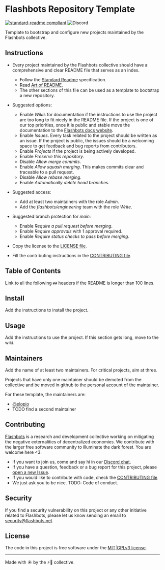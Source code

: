 # Flashbots Repository Template

[![standard-readme compliant](https://img.shields.io/badge/readme%20style-standard-brightgreen.svg?style=flat-square)](https://github.com/RichardLitt/standard-readme)
![Discord](https://img.shields.io/discord/755466764501909692)

Template to bootstrap and configure new projects maintained by the Flashbots collective.

## Instructions

- Every project maintained by the Flashbots collective should have a comprehensive and clear README file that serves as an index.
  - Follow the [Standard Readme](https://github.com/RichardLitt/standard-readme/blob/master/spec.md) specification.
  - Read [Art of README](https://github.com/hackergrrl/art-of-readme).
  - The other sections of this file can be used as a template to bootstrap a new repository.
  
- Suggested options:
  - Enable _Wikis_ for documentation if the instructions to use the project are too long to fit nicely in the README file. If the project is one of our top priorities, once it is public and stable move the documentation to the [Flashbots docs website](https://docs.flashbots.net/).
  - Enable _Issues_. Every task related to the project should be written as an issue. If the project is public, the issues should be a welcoming space to get feedback and bug reports from contributors.
  - Enable _Projects_ if the project is being actively developed.
  - Enable _Preserve this repository_.
  - Disable _Allow merge commits_.
  - Enable _Allow squash merging_. This makes commits clear and traceable to a pull request.
  - Disable _Allow rebase merging_.
  - Enable _Automatically delete head branches_.
  
- Suggested access:
  - Add at least two maintainers with the role _Admin_.
  - Add the _flashbots/engineering_ team with the role _Write_.

- Suggested branch protection for _main_:
  - Enable _Require a pull request before merging_.
  - Enable _Require approvals_ with 1 approval required.
  - Enable _Require status checks to pass before merging_.

- Copy the license to the [LICENSE file](LICENSE.md).

- Fill the contributing instructions in the [CONTRIBUTING file](CONTRIBUTING.md).

## Table of Contents

Link to all the following `##` headers if the README is longer than 100 lines.

## Install

Add the instructions to install the project.

## Usage

Add the instructions to use the project. If this section gets long, move to the wiki.

## Maintainers

Add the name of at least two maintainers. For critical projects, aim at three.

Projects that have only one maintainer should be demoted from the collective and be moved in github to the personal account of the maintainer.

For these template, the maintainers are:

- [@elopio](https://github.com/elopio)
- TODO find a second maintainer

## Contributing

[Flashbots](https://flashbots.net) is a research and development collective working on mitigating the negative externalities of decentralized economies. We contribute with the larger free software community to illuminate the dark forest. You are welcome here <3.

- If you want to join us, come and say hi in our [Discord chat](https://discord.gg/7hvTycdNcK).
- If you have a question, feedback or a bug report for this project, please [open a new Issue](https://github.com/flashbots/flashbots-repository-template/issues).
- If you would like to contribute with code, check the [CONTRIBUTING file](CONTRIBUTING.md).
- We just ask you to be nice. TODO: Code of conduct.

## Security

If you find a security vulnerability on this project or any other initiative related to Flashbots, please let us know sending an email to security@flashbots.net.

## License

The code in this project is free software under the [MIT|GPLv3 license](LICENSE.md).

---

Made with ☀️ by the ⚡🤖 collective.
